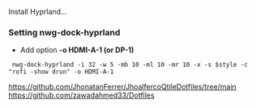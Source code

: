 Install Hyprland...

### Setting nwg-dock-hyprland

- Add option **-o HDMI-A-1 (or DP-1)**

```
 nwg-dock-hyprland -i 32 -w 5 -mb 10 -ml 10 -mr 10 -x -s $style -c  "rofi -show drun" -o HDMI-A-1
```
https://github.com/JhonatanFerrer/JhoalfercoQtileDotfiles/tree/main
https://github.com/zawadahmed33/Dotfiles
